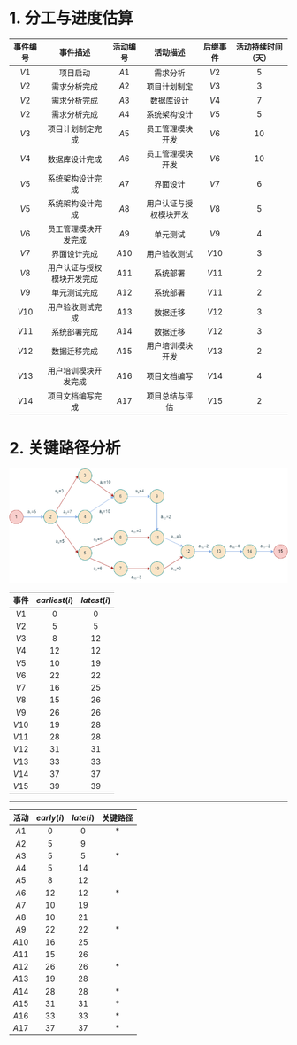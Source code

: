 # 1. 分工与进度估算

|  事件编号  |     事件描述      |  活动编号  |    活动描述     |  后继事件  | 活动持续时间（天） |
| :----: | :-----------: | :----: | :---------: | :----: | :-------: |
| $V1$​  |     项目启动      | $A1$​  |    需求分析     | $V2$​  |    $5$    |
| $V2$​  |    需求分析完成     | $A2$​  |   项目计划制定    | $V3$​  |    $3$    |
| $V2$​  |    需求分析完成     | $A3$​  |    数据库设计    | $V4$​  |    $7$    |
| $V2$​  |    需求分析完成     | $A4$​  |   系统架构设计    | $V5​$  |    $5$    |
| $V3$​  |   项目计划制定完成    | $A5$​  |  员工管理模块开发   | $V6​$  |   $10$    |
| $V4$​  |    数据库设计完成    | $A6​$  |  员工管理模块开发   | $V6$​  |   $10$    |
| $V5$​  |   系统架构设计完成    | $A7​$  |    界面设计     | $V7$​  |    $6$    |
| $V5$​  |   系统架构设计完成    | $A8$​  | 用户认证与授权模块开发 | $V8$​  |    $5$    |
| $V6$​  |  员工管理模块开发完成   | $A9$​  |    单元测试     | $V9$​  |    $4$    |
| $V7$​  |    界面设计完成     | $A10​$ |   用户验收测试    | $V10$​ |    $3$    |
| $V8$​  | 用户认证与授权模块开发完成 | $A11$​ |    系统部署     | $V11$​ |    $2$    |
| $V9$​  |    单元测试完成     | $A12$​ |    系统部署     | $V11​$ |    $2$    |
| $V10​$ |   用户验收测试完成    | $A13$​ |    数据迁移     | $V12​$ |    $3$    |
| $V11$​ |    系统部署完成     | $A14$​ |    数据迁移     | $V12​$ |    $3$    |
| $V12$​ |    数据迁移完成     | $A15$​ |  用户培训模块开发   | $V13​$ |    $2$    |
| $V13$​ |  用户培训模块开发完成   | $A16$​ |   项目文档编写    | $V14​$ |    $4$    |
| $V14$​ |   项目文档编写完成    | $A17$​ |   项目总结与评估   | $V15$​ |    $2$    |

# 2. 关键路径分析

![关键路径图](../../img/SE_Lab4.png)

|   事件   | $earliest(i)$ | $latest(i)$ |
| :----: | :--------------------------: | :------------------------: |
| $V1$​  |             $0$              |            $0$             |
| $V2$​  |             $5$              |            $5$             |
| $V3$​  |             $8$              |            $12$            |
| $V4$​  |             $12$             |            $12$            |
| $V5$​  |             $10$             |            $19$            |
| $V6$​  |             $22$             |            $22$            |
| $V7$​  |             $16$             |            $25$            |
| $V8$​  |             $15$             |            $26$            |
| $V9$​  |             $26$             |            $26$            |
| $V10​$ |             $19$             |            $28$            |
| $V11$​ |             $28$             |            $28$            |
| $V12$​ |             $31$             |            $31$            |
| $V13$​ |             $33$             |            $33$            |
| $V14$​ |             $37$             |            $37$            |
| $V15$  |             $39$             |            $39$            |

---

|   活动   | $early(i)$ | $late(i)$ |  关键路径   |
| :----: | :-----------------------: | :----------------------: | :-----: |
| $A1$​  |            $0$            |           $0$            | * |
| $A2$​  |            $5$            |           $9$            |         |
| $A3$​  |            $5$            |           $5$            | * |
| $A4$​  |            $5$            |           $14$           |         |
| $A5$​  |            $8$            |           $12$           |         |
| $A6​$  |           $12$            |           $12$           | * |
| $A7​$  |           $10$            |           $19$           |         |
| $A8$​  |           $10$            |           $21$           |         |
| $A9$​  |           $22$            |           $22$           | * |
| $A10​$ |           $16$            |           $25$           |         |
| $A11$​ |           $15$            |           $26$           |         |
| $A12$​ |           $26$            |           $26$           | * |
| $A13$​ |           $19$            |           $28$           |         |
| $A14$​ |           $28$            |           $28$           | * |
| $A15$​ |           $31$            |           $31$           | * |
| $A16$​ |           $33$            |           $33$           | * |
| $A17$​ |           $37$            |           $37$           | * |
